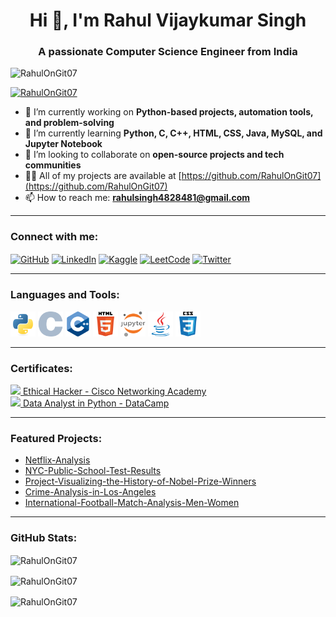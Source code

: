 <h1 align="center">Hi 👋, I'm Rahul Vijaykumar Singh</h1>
<h3 align="center">A passionate Computer Science Engineer from India</h3>

<p align="left"> <img src="https://komarev.com/ghpvc/?username=RahulOnGit07&label=Profile%20views&color=0e75b6&style=flat" alt="RahulOnGit07" /> </p>

<p align="left"> <a href="https://github.com/ryo-ma/github-profile-trophy"><img src="https://github-profile-trophy.vercel.app/?username=RahulOnGit07" alt="RahulOnGit07" /></a> </p>

- 🔭 I’m currently working on **Python-based projects, automation tools, and problem-solving**
- 🌱 I’m currently learning **Python, C, C++, HTML, CSS, Java, MySQL, and Jupyter Notebook**
- 👯 I’m looking to collaborate on **open-source projects and tech communities**
- 👨‍💻 All of my projects are available at [https://github.com/RahulOnGit07](https://github.com/RahulOnGit07)
- 📫 How to reach me: **rahulsingh4828481@gmail.com**

---

<h3 align="left">Connect with me:</h3>
<p align="left">
<a href="https://github.com/RahulOnGit07" target="blank"><img align="center" src="https://raw.githubusercontent.com/rahuldkjain/github-profile-readme-generator/master/src/images/icons/Social/github.svg" alt="GitHub" height="30" width="40" /></a>
<a href="https://www.linkedin.com/in/rahul-vijaykumar-singh-85895532b/" target="blank"><img align="center" src="https://raw.githubusercontent.com/rahuldkjain/github-profile-readme-generator/master/src/images/icons/Social/linked-in-alt.svg" alt="LinkedIn" height="30" width="40" /></a>
<a href="https://www.kaggle.com/rahulcsengineer" target="blank"><img align="center" src="https://www.vectorlogo.zone/logos/kaggle/kaggle-icon.svg" alt="Kaggle" height="30" width="40" /></a>
<a href="https://leetcode.com/profile/" target="blank"><img align="center" src="https://raw.githubusercontent.com/rahuldkjain/github-profile-readme-generator/master/src/images/icons/Social/leet-code.svg" alt="LeetCode" height="30" width="40" /></a>
<a href="https://x.com/DevRahul07" target="blank"><img align="center" src="https://cdn.jsdelivr.net/gh/simple-icons/simple-icons/icons/x.svg" alt="Twitter" height="30" width="40" /></a>
</p>

---

<h3 align="left">Languages and Tools:</h3>
<p align="left">
  <a href="https://www.python.org" target="_blank" rel="noreferrer"><img src="https://raw.githubusercontent.com/devicons/devicon/master/icons/python/python-original.svg" alt="Python" width="40" height="40"/></a>
  <a href="https://www.cprogramming.com/" target="_blank" rel="noreferrer"><img src="https://raw.githubusercontent.com/devicons/devicon/master/icons/c/c-original.svg" alt="C" width="40" height="40"/></a>
  <a href="https://www.w3schools.com/cpp/" target="_blank" rel="noreferrer"><img src="https://raw.githubusercontent.com/devicons/devicon/master/icons/cplusplus/cplusplus-original.svg" alt="C++" width="40" height="40"/></a>
  <a href="https://www.w3.org/html/" target="_blank" rel="noreferrer"><img src="https://raw.githubusercontent.com/devicons/devicon/master/icons/html5/html5-original-wordmark.svg" alt="HTML" width="40" height="40"/></a>
  <a href="https://jupyter.org/" target="_blank" rel="noreferrer"><img src="https://raw.githubusercontent.com/devicons/devicon/master/icons/jupyter/jupyter-original-wordmark.svg" alt="Jupyter" width="40" height="40"/></a>
  <a href="https://www.java.com/" target="_blank" rel="noreferrer"><img src="https://raw.githubusercontent.com/devicons/devicon/master/icons/java/java-original.svg" alt="Java" width="40" height="40"/></a>
  <a href="https://www.w3schools.com/css/" target="_blank" rel="noreferrer"><img src="https://raw.githubusercontent.com/devicons/devicon/master/icons/css3/css3-original-wordmark.svg" alt="CSS" width="40" height="40"/></a>
</p>

---

<h3 align="left">Certificates:</h3>
<p align="left">
  <a href="https://drive.google.com/file/d/1xQ9cWf8k5gHmkYO6xEyHgBdY0MkMiOuJ/view?usp=sharing" target="_blank">
    <img src="https://upload.wikimedia.org/wikipedia/commons/b/b0/Cisco_academy_logo.svg" width="40" /> Ethical Hacker - Cisco Networking Academy
  </a><br>
  <a href="https://drive.google.com/file/d/11lxpCjB5rb8I3NkYLBeZ6e1ian9nZ0rH/view?usp=sharing" target="_blank">
    <img src="https://img.icons8.com/external-flaticons-lineal-color-flat-icons/64/null/external-data-analytics-technology-flaticons-lineal-color-flat-icons-3.png" width="40" /> Data Analyst in Python - DataCamp
  </a>
</p>

---

<h3 align="left">Featured Projects:</h3>
<ul>
  <li><a href="https://github.com/RahulOnGit07/Netflix-Analysis">Netflix-Analysis</a></li>
  <li><a href="https://github.com/RahulOnGit07/NYC-Public-School-Test-Results">NYC-Public-School-Test-Results</a></li>
  <li><a href="https://github.com/RahulOnGit07/Project-Visualizing-the-History-of-Nobel-Prize-Winners">Project-Visualizing-the-History-of-Nobel-Prize-Winners</a></li>
  <li><a href="https://github.com/RahulOnGit07/Crime-Analysis-in-Los-Angeles">Crime-Analysis-in-Los-Angeles</a></li>
  <li><a href="https://github.com/RahulOnGit07/International-Football-Match-Analysis-Men-Women">International-Football-Match-Analysis-Men-Women</a></li>
</ul>

---

<h3 align="left">GitHub Stats:</h3>
<p><img align="center" src="https://github-readme-stats.vercel.app/api?username=RahulOnGit07&show_icons=true&locale=en" alt="RahulOnGit07" /></p>
<p><img align="center" src="https://github-readme-streak-stats.herokuapp.com/?user=RahulOnGit07&" alt="RahulOnGit07" /></p>
<p><img align="center" src="https://github-readme-stats.vercel.app/api/top-langs/?username=RahulOnGit07&layout=compact&langs_count=10&hide=javascript,shell,tsql" alt="RahulOnGit07" /></p>
